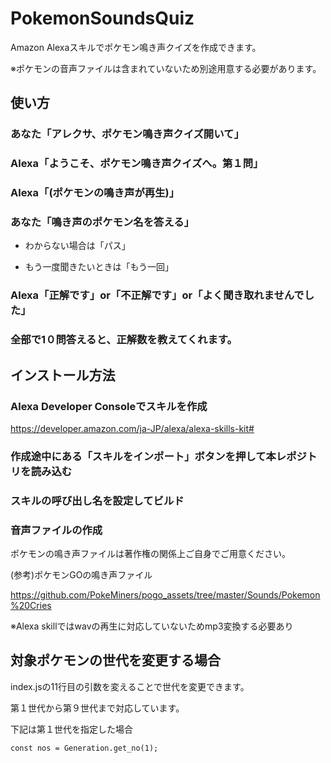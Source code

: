 # PokemonSoundsQuiz
Amazon Alexaスキルでポケモン鳴き声クイズを作成できます。

※ポケモンの音声ファイルは含まれていないため別途用意する必要があります。

## 使い方
### あなた「アレクサ、ポケモン鳴き声クイズ開いて」
### Alexa「ようこそ、ポケモン鳴き声クイズへ。第１問」
### Alexa「(ポケモンの鳴き声が再生)」
### あなた「鳴き声のポケモン名を答える」
- わからない場合は「パス」

- もう一度聞きたいときは「もう一回」
### Alexa「正解です」or「不正解です」or「よく聞き取れませんでした」
### 全部で1０問答えると、正解数を教えてくれます。 

## インストール方法
### Alexa Developer Consoleでスキルを作成
https://developer.amazon.com/ja-JP/alexa/alexa-skills-kit#

### 作成途中にある「スキルをインポート」ボタンを押して本レポジトリを読み込む

### スキルの呼び出し名を設定してビルド

### 音声ファイルの作成
ポケモンの鳴き声ファイルは著作権の関係上ご自身でご用意ください。


(参考)ポケモンGOの鳴き声ファイル

https://github.com/PokeMiners/pogo_assets/tree/master/Sounds/Pokemon%20Cries

※Alexa skillではwavの再生に対応していないためmp3変換する必要あり

## 対象ポケモンの世代を変更する場合
index.jsの11行目の引数を変えることで世代を変更できます。

第１世代から第９世代まで対応しています。

下記は第１世代を指定した場合

``const nos = Generation.get_no(1);``
